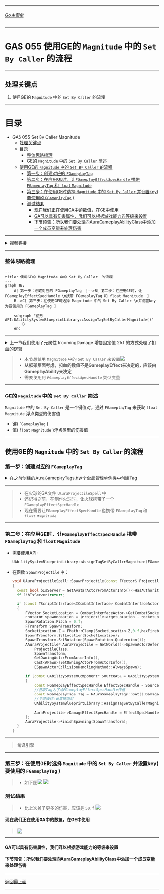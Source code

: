 ___________________________________________________________________________________________
###### [Go主菜单](../MainMenu.md)
___________________________________________________________________________________________

# GAS 055 使用GE的 `Magnitude` 中的 `Set By Caller`  的流程

___________________________________________________________________________________________

## 处理关键点

1. 使用GE的 `Magnitude` 中的 `Set By Caller`  的流程

___________________________________________________________________________________________

# 目录


- [GAS 055 Set By Caller Magnitude](#gas-055-set-by-caller-magnitude)
	- [处理关键点](#处理关键点)
	- [目录](#目录)
		- [整体思路梳理](#整体思路梳理)
		- [GE的 `Magnitude` 中的 `Set By Caller`  简述](#ge的-magnitude-中的-set-by-caller--简述)
	- [使用GE的 `Magnitude` 中的 `Set By Caller`  的流程](#使用ge的-magnitude-中的-set-by-caller--的流程)
		- [第一步：创建对应的 `FGameplayTag`](#第一步创建对应的-fgameplaytag)
		- [第二步：在应用GE时，让`FGameplayEffectSpecHandle` 携带 `FGameplayTag` 和 `float` `Magnitude`](#第二步在应用ge时让fgameplayeffectspechandle-携带-fgameplaytag-和-float-magnitude)
		- [第三步：在使用GE时选择 `Magnitude` 中的 `Set By Caller`  并设置key( 要使用的 `FGameplayTag` )](#第三步在使用ge时选择-magnitude-中的-set-by-caller--并设置key-要使用的-fgameplaytag-)
		- [测试结果](#测试结果)
			- [现在我们正在使用GA中的数值，在GE中使用](#现在我们正在使用ga中的数值在ge中使用)
			- [GA可以具有伤害属性，我们可以根据游戏能力的等级来设置](#ga可以具有伤害属性我们可以根据游戏能力的等级来设置)
			- [下节预告：所以我们要处理向AuraGameplayAbilityClass中添加一个成员变量来处理伤害](#下节预告所以我们要处理向auragameplayabilityclass中添加一个成员变量来处理伤害)



___________________________________________________________________________________________

<details>
<summary>视频链接</summary>

[3. Set By Caller Magnitude_哔哩哔哩_bilibili](https://www.bilibili.com/video/BV1JD421E7yC?p=132&vd_source=9e1e64122d802b4f7ab37bd325a89e6c)

</details>

___________________________________________________________________________________________

### 整体思路梳理

```mermaid
---
title: 使用GE的 Magnitude 中的 Set By Caller  的流程
---
graph TB;
	A[ 第一步：创建对应的 FGameplayTag  ]-->B[ 第二步：在应用GE时，让 FGameplayEffectSpecHandle \n携带 FGameplayTag 和 float Magnitude  ]
	B-->C[ 第三步：在使用GE时选择 Magnitude 中的 Set By Caller \n并设置key为要使用的 FGameplayTag ]
	
	subgraph "使用API:UAbilitySystemBlueprintLibrary::AssignTagSetByCallerMagnitude()"
		B
	end
```

___________________________________________________________________________________________

<details>
<summary>上一节我们使用了元属性 IncomingDamage 增加固定值 25.f 的方式处理了扣血的逻辑</summary>

![](./Image/GAS_055/2.png)

</details>

> - 本节想使用 `Magnitude` 中的 `Set By Caller`  来设置![](./Image/GAS_055/1.png)
> - **从框架层面考虑，扣血的数值不是GameplayEffect来决定的，应该由GameplayAbility来决定**
> - 需要使用到 `FGameplayEffectSpecHandle` 类型变量

___________________________________________________________________________________________
### GE的 `Magnitude` 中的 `Set By Caller`  简述
 `Magnitude` 中的 `Set By Caller`  是一个键值对，通过 `FGameplayTag` 来获取 `float` `Magnitude` 浮点类型的伤害值
- 键( `FGameplayTag` )
- 值( `float` `Magnitude` )浮点类型的伤害值
___________________________________________________________________________________________
## 使用GE的 `Magnitude` 中的 `Set By Caller`  的流程

### 第一步：创建对应的 `FGameplayTag` 

<details>
<summary>在之前创建的AuraGameplayTags.h这个全局管理单例类中创建Tag</summary>



+ `头文件` `FAuraGameplayTags` 结构体中：
```cpp
public:
	FGameplayTag Damage;
```

+ `源文件` `InitializeNativeGameplayTags` 函数中：
```cpp
GameplayTags.Damage = UGameplayTagsManager::Get().AddNativeGameplayTag(  
    FName("Damage"),  
    FString("Damage"));
```


</details>

___________________________________________________________________________________________

>- 在火球的GA文件 `UAuraProjectileSpell` 中
>- 还记得之前，在制作火球时，让火球携带了一个 `FGameplayEffectSpecHandle` 
>- 现在需要让`FGameplayEffectSpecHandle` 也携带 `FGameplayTag` 和 `float` `Magnitude` 


___________________________________________________________________________________________
### 第二步：在应用GE时，让`FGameplayEffectSpecHandle` 携带 `FGameplayTag` 和 `float` `Magnitude` 

- 需要使用API:

  ```CPP
  UAbilitySystemBlueprintLibrary::AssignTagSetByCallerMagnitude(FGameplayEffectSpecHandle SpecHandle, FGameplayTag DataTag, float Magnitude/*Magnitude指的是伤害数值*/);
  ```

- 在函数 `SpawnProjectile` 中：

  ```CPP
  void UAuraProjectileSpell::SpawnProjectile(const FVector& ProjectileTargetLocation)
  {
  	const bool bIsServer = GetAvatarActorFromActorInfo()->HasAuthority();
  	if (!bIsServer)return;
  
  	if (const TScriptInterface<ICombatInterface> CombatInterfaceActor = GetAvatarActorFromActorInfo())
  	{
  		FVector SocketLocation = CombatInterfaceActor->GetCombatSocketLocation();
  		FRotator SpawnRotation = (ProjectileTargetLocation - SocketLocation).Rotation();
  		SpawnRotation.Pitch = 0.f;
  		FTransform SpawnTransform;
  		SocketLocation.Z = FMath::Clamp(SocketLocation.Z,0.f,MaxFireballHeight);
  		SpawnTransform.SetLocation(SocketLocation);
  		SpawnTransform.SetRotation(SpawnRotation.Quaternion());
  		AAuraProjectile* AuraProjectile = GetWorld()->SpawnActorDeferred<AAuraProjectile>(
  			ProjectileClass,
  			SpawnTransform,
  			GetOwningActorFromActorInfo(),
  			Cast<APawn>(GetOwningActorFromActorInfo()),
  			ESpawnActorCollisionHandlingMethod::AlwaysSpawn);
  		
  		if (const UAbilitySystemComponent* SourceASC = UAbilitySystemBlueprintLibrary::GetAbilitySystemComponent(GetAvatarActorFromActorInfo()))
  		{
  			const FGameplayEffectSpecHandle EffectSpecHandle = SourceASC->MakeOutgoingSpec(DamageEffectClass,GetAbilityLevel(),SourceASC->MakeEffectContext());
  			//获取Tag为了给FGameplayEffectSpecHandle传值
  			const FGameplayTag& Tag = FAuraGameplayTags::Get().Damage;
  			//关键操作:设置键值对
  			UAbilitySystemBlueprintLibrary::AssignTagSetByCallerMagnitude(EffectSpecHandle,Tag,50.f/*这里临时给了50.f*/);
  			
  			AuraProjectile->DamageEffectSpecHandle = EffectSpecHandle;
  		};
  		AuraProjectile->FinishSpawning(SpawnTransform);
  	}
  }
  ```

___________________________________________________________________________________________

>编译引擎

___________________________________________________________________________________________

### 第三步：在使用GE时选择 `Magnitude` 中的 `Set By Caller`  并设置key( 要使用的 `FGameplayTag` )

> - 如下图![](./Image/GAS_055/4.png)  ![](./Image/GAS_055/5.png)


### 测试结果

> - 比上次掉了更多的伤害，应该是 `50.f` ![](./Image/GAS_055/6.png)

#### 现在我们正在使用GA中的数值，在GE中使用

> ![](./Image/GAS_055/7.png)

___________________________________________________________________________________________
#### GA可以具有伤害属性，我们可以根据游戏能力的等级来设置

#### 下节预告：所以我们要处理向AuraGameplayAbilityClass中添加一个成员变量来处理伤害

___________________________________________________________________________________________

[返回最上面](#Go主菜单)

___________________________________________________________________________________________